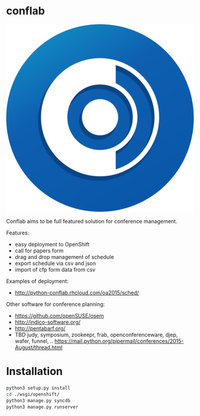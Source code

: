 # conflab

![Confla](logo/confla_icon_BLUE.png?raw=true "Confla")

Conflab aims to be full featured solution for conference management. 

Features:
- easy deployment to OpenShift
- call for papers form
- drag and drop management of schedule 
- export schedule via csv and json
- import of cfp form data from csv


Examples of deployment:
- http://python-conflab.rhcloud.com/oa2015/sched/

Other software for conference planning:
- https://github.com/openSUSE/osem
- http://indico-software.org/
- http://pentabarf.org/
- TBD judy, symposium, zookeepr, frab, openconferenceware, djep, wafer, funnel, .. https://mail.python.org/pipermail/conferences/2015-August/thread.html

# Installation
```bash
python3 setup.py install
cd ./wsgi/openshift/
python3 manage.py syncdb
python3 manage.py runserver
```

